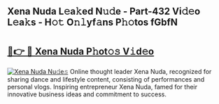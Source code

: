 ## Xena Nuda L𝚎a𝚔ed N𝚞𝚍e - Part-432 Vi𝚍𝚎o L𝚎a𝚔s - H𝚘𝚝 O𝚗𝚕yf𝚊ns P𝚑𝚘tos fGbfN

# <h2><a href="http://kfbrlj.oniu.top/?m=Xena+Nuda">🔗👉 🔴 Xena Nuda P𝚑ot𝚘𝚜 V𝚒d𝚎o</a></h2>

[![Xena Nuda Nu𝚍e𝚜](https://i.imgur.com/0qMVB7G.gif)](http://kfbrlj.oniu.top/?m=Xena+Nuda)
Online thought leader Xena Nuda, recognized for sharing dance and lifestyle content, consisting of performances and personal vlogs. Inspiring entrepreneur Xena Nuda, famed for their innovative business ideas and commitment to success.  
